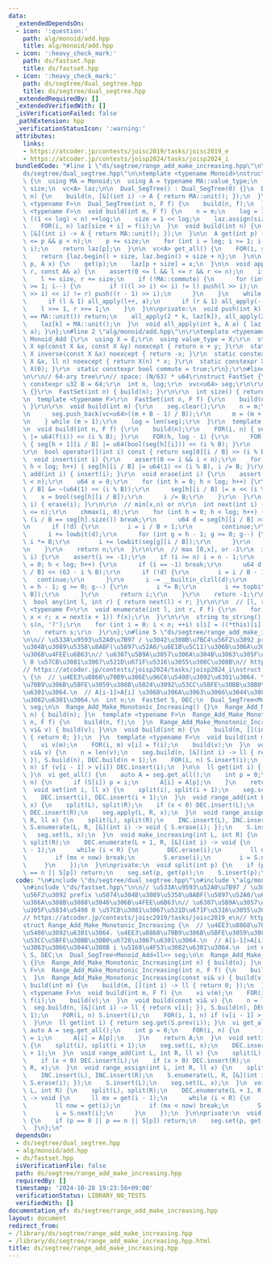 ```yaml
---
data:
  _extendedDependsOn:
  - icon: ':question:'
    path: alg/monoid/add.hpp
    title: alg/monoid/add.hpp
  - icon: ':heavy_check_mark:'
    path: ds/fastset.hpp
    title: ds/fastset.hpp
  - icon: ':heavy_check_mark:'
    path: ds/segtree/dual_segtree.hpp
    title: ds/segtree/dual_segtree.hpp
  _extendedRequiredBy: []
  _extendedVerifiedWith: []
  _isVerificationFailed: false
  _pathExtension: hpp
  _verificationStatusIcon: ':warning:'
  attributes:
    links:
    - https://atcoder.jp/contests/joisc2019/tasks/joisc2019_e
    - https://atcoder.jp/contests/joisp2024/tasks/joisp2024_i
  bundledCode: "#line 1 \"ds/segtree/range_add_make_increasing.hpp\"\n\n#line 2 \"\
    ds/segtree/dual_segtree.hpp\"\n\ntemplate <typename Monoid>\nstruct Dual_SegTree\
    \ {\n  using MA = Monoid;\n  using A = typename MA::value_type;\n  int n, log,\
    \ size;\n  vc<A> laz;\n\n  Dual_SegTree() : Dual_SegTree(0) {}\n  Dual_SegTree(int\
    \ n) {\n    build(n, [&](int i) -> A { return MA::unit(); });\n  }\n  template\
    \ <typename F>\n  Dual_SegTree(int n, F f) {\n    build(n, f);\n  }\n\n  template\
    \ <typename F>\n  void build(int m, F f) {\n    n = m;\n    log = 1;\n    while\
    \ ((1 << log) < n) ++log;\n    size = 1 << log;\n    laz.assign(size << 1, MA::unit());\n\
    \    FOR(i, n) laz[size + i] = f(i);\n  }\n  void build(int n) {\n    build(n,\
    \ [&](int i) -> A { return MA::unit(); });\n  }\n\n  A get(int p) {\n    assert(0\
    \ <= p && p < n);\n    p += size;\n    for (int i = log; i >= 1; i--) push(p >>\
    \ i);\n    return laz[p];\n  }\n\n  vc<A> get_all() {\n    FOR(i, size) push(i);\n\
    \    return {laz.begin() + size, laz.begin() + size + n};\n  }\n\n  void set(int\
    \ p, A x) {\n    get(p);\n    laz[p + size] = x;\n  }\n\n  void apply(int l, int\
    \ r, const A& a) {\n    assert(0 <= l && l <= r && r <= n);\n    if (l == r) return;\n\
    \    l += size, r += size;\n    if (!MA::commute) {\n      for (int i = log; i\
    \ >= 1; i--) {\n        if (((l >> i) << i) != l) push(l >> i);\n        if (((r\
    \ >> i) << i) != r) push((r - 1) >> i);\n      }\n    }\n    while (l < r) {\n\
    \      if (l & 1) all_apply(l++, a);\n      if (r & 1) all_apply(--r, a);\n  \
    \    l >>= 1, r >>= 1;\n    }\n  }\n\nprivate:\n  void push(int k) {\n    if (laz[k]\
    \ == MA::unit()) return;\n    all_apply(2 * k, laz[k]), all_apply(2 * k + 1, laz[k]);\n\
    \    laz[k] = MA::unit();\n  }\n  void all_apply(int k, A a) { laz[k] = MA::op(laz[k],\
    \ a); }\n};\n#line 2 \"alg/monoid/add.hpp\"\n\r\ntemplate <typename E>\r\nstruct\
    \ Monoid_Add {\r\n  using X = E;\r\n  using value_type = X;\r\n  static constexpr\
    \ X op(const X &x, const X &y) noexcept { return x + y; }\r\n  static constexpr\
    \ X inverse(const X &x) noexcept { return -x; }\r\n  static constexpr X power(const\
    \ X &x, ll n) noexcept { return X(n) * x; }\r\n  static constexpr X unit() { return\
    \ X(0); }\r\n  static constexpr bool commute = true;\r\n};\r\n#line 2 \"ds/fastset.hpp\"\
    \n\r\n// 64-ary tree\r\n// space: (N/63) * u64\r\nstruct FastSet {\r\n  static\
    \ constexpr u32 B = 64;\r\n  int n, log;\r\n  vvc<u64> seg;\r\n\r\n  FastSet()\
    \ {}\r\n  FastSet(int n) { build(n); }\r\n\r\n  int size() { return n; }\r\n\r\
    \n  template <typename F>\r\n  FastSet(int n, F f) {\r\n    build(n, f);\r\n \
    \ }\r\n\r\n  void build(int m) {\r\n    seg.clear();\r\n    n = m;\r\n    do {\r\
    \n      seg.push_back(vc<u64>((m + B - 1) / B));\r\n      m = (m + B - 1) / B;\r\
    \n    } while (m > 1);\r\n    log = len(seg);\r\n  }\r\n  template <typename F>\r\
    \n  void build(int n, F f) {\r\n    build(n);\r\n    FOR(i, n) { seg[0][i / B]\
    \ |= u64(f(i)) << (i % B); }\r\n    FOR(h, log - 1) {\r\n      FOR(i, len(seg[h]))\
    \ { seg[h + 1][i / B] |= u64(bool(seg[h][i])) << (i % B); }\r\n    }\r\n  }\r\n\
    \r\n  bool operator[](int i) const { return seg[0][i / B] >> (i % B) & 1; }\r\n\
    \  void insert(int i) {\r\n    assert(0 <= i && i < n);\r\n    for (int h = 0;\
    \ h < log; h++) { seg[h][i / B] |= u64(1) << (i % B), i /= B; }\r\n  }\r\n  void\
    \ add(int i) { insert(i); }\r\n  void erase(int i) {\r\n    assert(0 <= i && i\
    \ < n);\r\n    u64 x = 0;\r\n    for (int h = 0; h < log; h++) {\r\n      seg[h][i\
    \ / B] &= ~(u64(1) << (i % B));\r\n      seg[h][i / B] |= x << (i % B);\r\n  \
    \    x = bool(seg[h][i / B]);\r\n      i /= B;\r\n    }\r\n  }\r\n  void remove(int\
    \ i) { erase(i); }\r\n\r\n  // min[x,n) or n\r\n  int next(int i) {\r\n    assert(i\
    \ <= n);\r\n    chmax(i, 0);\r\n    for (int h = 0; h < log; h++) {\r\n      if\
    \ (i / B == seg[h].size()) break;\r\n      u64 d = seg[h][i / B] >> (i % B);\r\
    \n      if (!d) {\r\n        i = i / B + 1;\r\n        continue;\r\n      }\r\n\
    \      i += lowbit(d);\r\n      for (int g = h - 1; g >= 0; g--) {\r\n       \
    \ i *= B;\r\n        i += lowbit(seg[g][i / B]);\r\n      }\r\n      return i;\r\
    \n    }\r\n    return n;\r\n  }\r\n\r\n  // max [0,x], or -1\r\n  int prev(int\
    \ i) {\r\n    assert(i >= -1);\r\n    if (i >= n) i = n - 1;\r\n    for (int h\
    \ = 0; h < log; h++) {\r\n      if (i == -1) break;\r\n      u64 d = seg[h][i\
    \ / B] << (63 - i % B);\r\n      if (!d) {\r\n        i = i / B - 1;\r\n     \
    \   continue;\r\n      }\r\n      i -= __builtin_clzll(d);\r\n      for (int g\
    \ = h - 1; g >= 0; g--) {\r\n        i *= B;\r\n        i += topbit(seg[g][i /\
    \ B]);\r\n      }\r\n      return i;\r\n    }\r\n    return -1;\r\n  }\r\n\r\n\
    \  bool any(int l, int r) { return next(l) < r; }\r\n\r\n  // [l, r)\r\n  template\
    \ <typename F>\r\n  void enumerate(int l, int r, F f) {\r\n    for (int x = next(l);\
    \ x < r; x = next(x + 1)) f(x);\r\n  }\r\n\r\n  string to_string() {\r\n    string\
    \ s(n, '?');\r\n    for (int i = 0; i < n; ++i) s[i] = ((*this)[i] ? '1' : '0');\r\
    \n    return s;\r\n  }\r\n};\n#line 5 \"ds/segtree/range_add_make_increasing.hpp\"\
    \n\n// \u533A\u9593\u52A0\u7B97 / \u3042\u308B\u7BC4\u56F2\u3092 prefix \u5074\
    \u304B\u3089\u5358\u8ABF(\u5897\u52A0/\u6E1B\u5C11)\u306B\u306A\u308B\u3088\u3046\
    \u306B\u4FEE\u6B63\n// \u6307\u5B9A\u3057\u306A\u304B\u3063\u305F\u5834\u5408\
    \ 0 \u57CB\u3081\u3067\u521D\u671F\u5316\u3055\u308C\u308B\n// https://atcoder.jp/contests/joisc2019/tasks/joisc2019_e\n\
    // https://atcoder.jp/contests/joisp2024/tasks/joisp2024_i\nstruct Range_Add_Make_Monotonic_Increasing\
    \ {\n  // \u4EE3\u8868\u70B9\u306E\u96C6\u5408\u3092\u6301\u3064. \u4EE3\u8868\
    \u70B9\u306B\u5BFE\u3059\u308B\u5024\u3092\u53CC\u5BFE\u30BB\u30B0\u6728\u3067\
    \u6301\u3064.\n  // A[i-1]>A[i] \u3068\u306A\u3063\u3066\u3044\u308B i \u5168\u4F53\
    \u3082\u6301\u3064.\n  int n;\n  FastSet S, DEC;\n  Dual_SegTree<Monoid_Add<ll>>\
    \ seg;\n\n  Range_Add_Make_Monotonic_Increasing() {}\n  Range_Add_Make_Monotonic_Increasing(int\
    \ n) { build(n); }\n  template <typename F>\n  Range_Add_Make_Monotonic_Increasing(int\
    \ n, F f) {\n    build(n, f);\n  }\n  Range_Add_Make_Monotonic_Increasing(const\
    \ vi& v) { build(v); }\n\n  void build(int m) {\n    build(m, [](int i) -> ll\
    \ { return 0; });\n  }\n  template <typename F>\n  void build(int m, F f) {\n\
    \    vi v(m);\n    FOR(i, m) v[i] = f(i);\n    build(v);\n  }\n  void build(const\
    \ vi& v) {\n    n = len(v);\n    seg.build(n, [&](int i) -> ll { return v[i];\
    \ }), S.build(n), DEC.build(n + 1);\n    FOR(i, n) S.insert(i);\n    FOR(i, 1,\
    \ n) if (v[i - 1] > v[i]) DEC.insert(i);\n  }\n\n  ll get(int i) { return seg.get(S.prev(i));\
    \ }\n  vi get_all() {\n    auto A = seg.get_all();\n    int p = 0;\n    FOR(i,\
    \ n) {\n      if (S[i]) p = i;\n      A[i] = A[p];\n    }\n    return A;\n  }\n\
    \  void set(int i, ll x) {\n    split(i), split(i + 1);\n    seg.set(i, x);\n\
    \    DEC.insert(i), DEC.insert(i + 1);\n  }\n  void range_add(int L, int R, ll\
    \ x) {\n    split(L), split(R);\n    if (x < 0) DEC.insert(L);\n    if (x > 0)\
    \ DEC.insert(R);\n    seg.apply(L, R, x);\n  }\n  void range_assign(int L, int\
    \ R, ll x) {\n    split(L), split(R);\n    INC.insert(L), INC.insert(R);\n   \
    \ S.enumerate(L, R, [&](int i) -> void { S.erase(i); });\n    S.insert(L);\n \
    \   seg.set(L, x);\n  }\n  void make_increasing(int L, int R) {\n    split(L),\
    \ split(R);\n    DEC.enumerate(L + 1, R, [&](int i) -> void {\n      ll mx = get(i\
    \ - 1);\n      while (i < R) {\n        DEC.erase(i);\n        ll now = get(i);\n\
    \        if (mx < now) break;\n        S.erase(i);\n        i = S.next(i);\n \
    \     }\n    });\n  }\n\nprivate:\n  void split(int p) {\n    if (p == 0 || p\
    \ == n || S[p]) return;\n    seg.set(p, get(p));\n    S.insert(p);\n  }\n};\n"
  code: "\n#include \"ds/segtree/dual_segtree.hpp\"\n#include \"alg/monoid/add.hpp\"\
    \n#include \"ds/fastset.hpp\"\n\n// \u533A\u9593\u52A0\u7B97 / \u3042\u308B\u7BC4\
    \u56F2\u3092 prefix \u5074\u304B\u3089\u5358\u8ABF(\u5897\u52A0/\u6E1B\u5C11)\u306B\
    \u306A\u308B\u3088\u3046\u306B\u4FEE\u6B63\n// \u6307\u5B9A\u3057\u306A\u304B\u3063\
    \u305F\u5834\u5408 0 \u57CB\u3081\u3067\u521D\u671F\u5316\u3055\u308C\u308B\n\
    // https://atcoder.jp/contests/joisc2019/tasks/joisc2019_e\n// https://atcoder.jp/contests/joisp2024/tasks/joisp2024_i\n\
    struct Range_Add_Make_Monotonic_Increasing {\n  // \u4EE3\u8868\u70B9\u306E\u96C6\
    \u5408\u3092\u6301\u3064. \u4EE3\u8868\u70B9\u306B\u5BFE\u3059\u308B\u5024\u3092\
    \u53CC\u5BFE\u30BB\u30B0\u6728\u3067\u6301\u3064.\n  // A[i-1]>A[i] \u3068\u306A\
    \u3063\u3066\u3044\u308B i \u5168\u4F53\u3082\u6301\u3064.\n  int n;\n  FastSet\
    \ S, DEC;\n  Dual_SegTree<Monoid_Add<ll>> seg;\n\n  Range_Add_Make_Monotonic_Increasing()\
    \ {}\n  Range_Add_Make_Monotonic_Increasing(int n) { build(n); }\n  template <typename\
    \ F>\n  Range_Add_Make_Monotonic_Increasing(int n, F f) {\n    build(n, f);\n\
    \  }\n  Range_Add_Make_Monotonic_Increasing(const vi& v) { build(v); }\n\n  void\
    \ build(int m) {\n    build(m, [](int i) -> ll { return 0; });\n  }\n  template\
    \ <typename F>\n  void build(int m, F f) {\n    vi v(m);\n    FOR(i, m) v[i] =\
    \ f(i);\n    build(v);\n  }\n  void build(const vi& v) {\n    n = len(v);\n  \
    \  seg.build(n, [&](int i) -> ll { return v[i]; }), S.build(n), DEC.build(n +\
    \ 1);\n    FOR(i, n) S.insert(i);\n    FOR(i, 1, n) if (v[i - 1] > v[i]) DEC.insert(i);\n\
    \  }\n\n  ll get(int i) { return seg.get(S.prev(i)); }\n  vi get_all() {\n   \
    \ auto A = seg.get_all();\n    int p = 0;\n    FOR(i, n) {\n      if (S[i]) p\
    \ = i;\n      A[i] = A[p];\n    }\n    return A;\n  }\n  void set(int i, ll x)\
    \ {\n    split(i), split(i + 1);\n    seg.set(i, x);\n    DEC.insert(i), DEC.insert(i\
    \ + 1);\n  }\n  void range_add(int L, int R, ll x) {\n    split(L), split(R);\n\
    \    if (x < 0) DEC.insert(L);\n    if (x > 0) DEC.insert(R);\n    seg.apply(L,\
    \ R, x);\n  }\n  void range_assign(int L, int R, ll x) {\n    split(L), split(R);\n\
    \    INC.insert(L), INC.insert(R);\n    S.enumerate(L, R, [&](int i) -> void {\
    \ S.erase(i); });\n    S.insert(L);\n    seg.set(L, x);\n  }\n  void make_increasing(int\
    \ L, int R) {\n    split(L), split(R);\n    DEC.enumerate(L + 1, R, [&](int i)\
    \ -> void {\n      ll mx = get(i - 1);\n      while (i < R) {\n        DEC.erase(i);\n\
    \        ll now = get(i);\n        if (mx < now) break;\n        S.erase(i);\n\
    \        i = S.next(i);\n      }\n    });\n  }\n\nprivate:\n  void split(int p)\
    \ {\n    if (p == 0 || p == n || S[p]) return;\n    seg.set(p, get(p));\n    S.insert(p);\n\
    \  }\n};\n"
  dependsOn:
  - ds/segtree/dual_segtree.hpp
  - alg/monoid/add.hpp
  - ds/fastset.hpp
  isVerificationFile: false
  path: ds/segtree/range_add_make_increasing.hpp
  requiredBy: []
  timestamp: '2024-10-28 19:23:56+09:00'
  verificationStatus: LIBRARY_NO_TESTS
  verifiedWith: []
documentation_of: ds/segtree/range_add_make_increasing.hpp
layout: document
redirect_from:
- /library/ds/segtree/range_add_make_increasing.hpp
- /library/ds/segtree/range_add_make_increasing.hpp.html
title: ds/segtree/range_add_make_increasing.hpp
---
```

